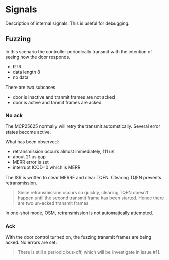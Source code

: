 # Signals
Description of internal signals.
This is useful for debugging.

## Fuzzing
In this scenario the controller periodically transmit
with the intention of seeing how the door responds.
- RTR
- data length 8
- no data

There are two subcases
- door is inactive and tranmit frames are not acked
- door is active and tanmit frames are acked

### No ack
The MCP25625 normally will retry the transmit automstically.
Several error states become active.

What has been observed:
- retransmission occurs almost immediately, 111 us
- about 21 us gap
- MERR error is set
- interrupt ICOD=0 which is MERR

The ISR is written to clear MERRF and clear TQEN.
Clearing TQEN prevents retransmission.
> Since retransmission occurs so quickly, clearing TQEN doesn't
> happen until the second transmit frame has been started.
> Hence there are two un-acked transmit frames.

In one-shot mode, OSM, retransmission is not automatically attempted.

### Ack
With the door control turned on, the fuzzing transmit frames are being acked.
No errors are set.
> There is still a periodic bus-off, which will be investigate in issue #11.


